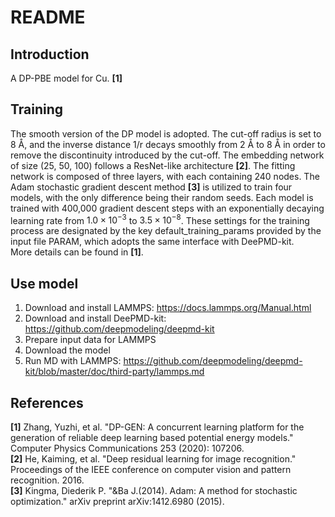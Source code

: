 # README

## Introduction
A DP-PBE model for Cu. **[1]**  


## Training
The smooth version of the DP model is adopted. The cut-off radius is set to 8 Å, and the inverse distance 1/r decays smoothly from 2 Å to 8 Å in order to remove the discontinuity introduced by the cut-off. The embedding network of size (25, 50, 100) follows a ResNet-like architecture **[2]**. The fitting network is composed of three layers, with each containing 240 nodes. The Adam stochastic gradient descent method **[3]** is utilized to train four models, with the only difference being their random seeds. Each model is trained with 400,000 gradient descent steps with an exponentially decaying learning rate from $1.0×10^{−3}$ to $3.5×10^{−8}$. These settings for the training process are designated by the key default_training_params provided by the input file PARAM, which adopts the same interface with DeePMD-kit.  
More details can be found in **[1]**.  


## Use model
1. Download and install LAMMPS: https://docs.lammps.org/Manual.html
2. Download and install DeePMD-kit: https://github.com/deepmodeling/deepmd-kit
3. Prepare input data for LAMMPS
4. Download the model
5. Run MD with LAMMPS: https://github.com/deepmodeling/deepmd-kit/blob/master/doc/third-party/lammps.md

## References
**[1]** Zhang, Yuzhi, et al. "DP-GEN: A concurrent learning platform for the generation of reliable deep learning based potential energy models." Computer Physics Communications 253 (2020): 107206.  
**[2]** He, Kaiming, et al. "Deep residual learning for image recognition." Proceedings of the IEEE conference on computer vision and pattern recognition. 2016.  
**[3]** Kingma, Diederik P. "&Ba J.(2014). Adam: A method for stochastic optimization." arXiv preprint arXiv:1412.6980 (2015).


